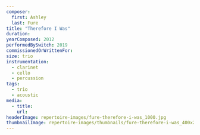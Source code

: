 ```yaml
---
composer:
  first: Ashley
  last: Fure
title: "Therefore I Was"
duration:
yearComposed: 2012
performedBySwitch: 2019
commissionedOrWrittenFor:
size: trio
instrumentation:
  - clarinet
  - cello
  - percussion
tags:
  - trio
  - acoustic
media:
  - title:
    url:
headerImage: repertoire-images/fure-therefore-i-was_1000.jpg
thumbnailImage: repertoire-images/thumbnails/fure-therefore-i-was_400x200.jpg
---
```

